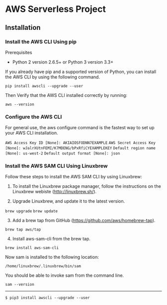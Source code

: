 # AWS Serverless Project

## Installation

### Install the AWS CLI Using pip

Prerequisites

  - Python 2 version 2.6.5+ or Python 3 version 3.3+

If you already have pip and a supported version of Python, you can install the AWS CLI by using the following command.

`pip install awscli --upgrade --user`

Then Verify that the AWS CLI installed correctly by running:

`aws --version`

### Configure the AWS CLI

For general use, the aws configure command is the fastest way to set up your AWS CLI installation.

`AWS Access Key ID [None]: AKIAIOSFODNN7EXAMPLE`
`AWS Secret Access Key [None]: wJalrXUtnFEMI/K7MDENG/bPxRfiCYEXAMPLEKEY`
`Default region name [None]: us-west-2`
`Default output format [None]: json`



### Install the AWS SAM CLI Using Linuxbrew

Follow these steps to install the AWS SAM CLI by using Linuxbrew:

1. To install the Linuxbrew package manager, follow the instructions on the Linuxbrew webiste (http://linuxbrew.sh/).

2. Upgrade Linuxbrew, and update it to the latest version.

  `brew upgrade`
  `brew update`

3. Add a brew tap from GitHub (https://github.com/aws/homebrew-tap).

  `brew tap aws/tap `

4. Install aws-sam-cli from the brew tap.

  `brew install aws-sam-cli`

  Now sam is installed to the following location:

  `/home/linuxbrew/.linuxbrew/bin/sam`

  You should be able to invoke sam from the command line.

  `sam --version`

---



  `$ pip3 install awscli --upgrade --user`
